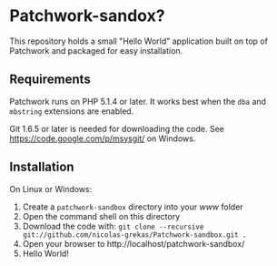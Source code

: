 Patchwork-sandox?
=================

This repository holds a small "Hello World" application built on top of Patchwork and packaged for easy installation.

Requirements
------------

Patchwork runs on PHP 5.1.4 or later. It works best when the `dba` and `mbstring` extensions are enabled.

Git 1.6.5 or later is needed for downloading the code. See https://code.google.com/p/msysgit/ on Windows.

Installation
------------

On Linux or Windows:

 1. Create a `patchwork-sandbox` directory into your _www_ folder
 2. Open the command shell on this directory
 3. Download the code with:
    `git clone --recursive git://github.com/nicolas-grekas/Patchwork-sandbox.git .`
 4. Open your browser to http://localhost/patchwork-sandbox/
 5. Hello World!
